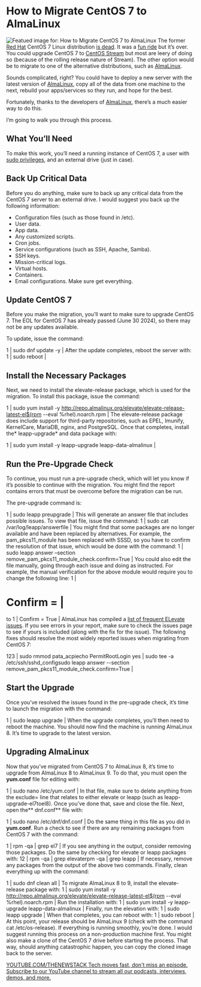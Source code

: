 # How to Migrate CentOS 7 to AlmaLinux
![Featued image for: How to Migrate CentOS 7 to AlmaLinux](https://cdn.thenewstack.io/media/2024/07/31ad3212-alma-linux-1024x683.jpg)
The former [Red Hat](https://www.openshift.com/try?utm_content=inline+mention) CentOS 7 Linux distribution [is dead](https://thenewstack.io/havent-migrated-off-centos-yet-you-have-until-june-30/). It was a [fun ride](https://thenewstack.io/centos-9-stream-is-now-available-but-should-you-use-it/) but it’s over. You could upgrade CentOS 7 to [CentOS Stream](https://thenewstack.io/wherefore-art-thou-centos-rocky-linux-cloudlinux-and-centos-stream/) but most are leery of doing so (because of the rolling release nature of Stream). The other option would be to migrate to one of the alternative distributions, such as [AlmaLinux](https://thenewstack.io/jack-aboutboul-how-almalinux-came-to-be-and-why-it-was-needed/).

Sounds complicated, right? You could have to deploy a new server with the latest version of [AlmaLinux](https://thenewstack.io/almalinux-captures-the-soul-of-centos/), copy all of the data from one machine to the next, rebuild your apps/services so they run, and hope for the best.

Fortunately, thanks to the developers of [AlmaLinux](https://thenewstack.io/linux-and-cloud-native-security-almalinux/), there’s a much easier way to do this.

I’m going to walk you through this process.

## What You’ll Need
To make this work, you’ll need a running instance of CentOS 7, a user with [sudo privileges](https://thenewstack.io/linux-understand-sudo-to-rule-your-server/), and an external drive (just in case).

## Back Up Critical Data
Before you do anything, make sure to back up any critical data from the CentOS 7 server to an external drive. I would suggest you back up the following information:

- Configuration files (such as those found in /etc).
- User data.
- App data.
- Any customized scripts.
- Cron jobs.
- Service configurations (such as SSH, Apache, Samba).
- SSH keys.
- Mission-critical logs.
- Virtual hosts.
- Containers.
- Email configurations.
Make sure get everything.

## Update CentOS 7
Before you make the migration, you’ll want to make sure to upgrade CentOS 7. The EOL for CentOS 7 has already passed (June 30 2024), so there may not be any updates available.

To update, issue the command:

1 |
sudo dnf update -y |
After the update completes, reboot the server with:
1 |
sudo reboot |
## Install the Necessary Packages
Next, we need to install the elevate-release package, which is used for the migration. To install this package, issue the command:

1 |
sudo yum install -y http://repo.almalinux.org/elevate/elevate-release-latest-el$(rpm --eval %rhel).noarch.rpm |
The elevate-release package does include support for third-party repositories, such as EPEL, Imunify, KernelCare, MariaDB, nginx, and PostgreSQL.
Once that completes, install the* leapp-upgrade* and data package with:

1 |
sudo yum install -y leapp-upgrade leapp-data-almalinux |
## Run the Pre-Upgrade Check
To continue, you must run a pre-upgrade check, which will let you know if it’s possible to continue with the migration. You might find the report contains errors that must be overcome before the migration can be run.

The pre-upgrade command is:

1 |
sudo leapp preupgrade |
This will generate an answer file that includes possible issues. To view that file, issue the command:
1 |
sudo cat /var/log/leapp/answerfile |
You might find that some packages are no longer available and have been replaced by alternatives. For example, the pam_pkcs11_module has been replaced with SSSD, so you have to confirm the resolution of that issue, which would be done with the command:
1 |
sudo leapp answer –section remove_pam_pkcs11_module_check.confirm=True |
You could also edit the file manually, going through each issue and doing as instructed. For example, the manual verification for the above module would require you to change the following line:
1 |
# Confirm = |
to
1 |
Confirm = True |
AlmaLinux has compiled a [list of frequent ELevate issues](https://wiki.almalinux.org/elevate/ELevate-frequent-issues.html). If you see errors in your report, make sure to check the issues page to see if yours is included (along with the fix for the issue).
The following fixes should resolve the most widely reported issues when migrating from CentOS 7:

123 |
sudo rmmod pata_acpiecho PermitRootLogin yes | sudo tee -a /etc/ssh/sshd_configsudo leapp answer --section remove_pam_pkcs11_module_check.confirm=True |
## Start the Upgrade
Once you’ve resolved the issues found in the pre-upgrade check, it’s time to launch the migration with the command:

1 |
sudo leapp upgrade |
When the upgrade completes, you’ll then need to reboot the machine. You should now find the machine is running AlmaLinux 8. It’s time to upgrade to the latest version.
## Upgrading AlmaLinux
Now that you’ve migrated from CentOS 7 to AlmaLinux 8, it’s time to upgrade from AlmaLinux 8 to AlmaLinux 9. To do that, you must open the **yum.conf** file for editing with:

1 |
sudo nano /etc/yum.conf |
In that file, make sure to delete anything from the exclude= line that relates to either elevate or leapp (such as leapp-upgrade-el7toel8). Once you’ve done that, save and close the file.
Next, open the** dnf.conf** file with:

1 |
sudo nano /etc/dnf/dnf.conf |
Do the same thing in this file as you did in **yum.conf**.
Run a check to see if there are any remaining packages from CentOS 7 with the command:

1 |
rpm -qa | grep el7 |
If you see anything in the output, consider removing those packages. Do the same by checking for elevate or leapp packages with:
12 |
rpm -qa | grep elevaterpm -qa | grep leapp |
If necessary, remove any packages from the output of the above two commands.
Finally, clean everything up with the command:

1 |
sudo dnf clean all |
To migrate AlmaLinux 8 to 9, install the elevate-release package with:
1 |
sudo yum install -y http://repo.almalinux.org/elevate/elevate-release-latest-el$(rpm --eval %rhel).noarch.rpm |
Run the installation with:
1 |
sudo yum install -y leapp-upgrade leapp-data-almalinux |
Finally, run the elevation with:
1 |
sudo leapp upgrade |
When that completes, you can reboot with:
1 |
sudo reboot |
At this point, your release should be AlmaLinux 9 (check with the command cat /etc/os-release). If everything is running smoothly, you’re done.
I would suggest running this process on a non-production machine first. You might also make a clone of the CentOS 7 drive before starting the process. That way, should anything catastrophic happen, you can copy the cloned image back to the server.

[
YOUTUBE.COM/THENEWSTACK
Tech moves fast, don't miss an episode. Subscribe to our YouTube
channel to stream all our podcasts, interviews, demos, and more.
](https://youtube.com/thenewstack?sub_confirmation=1)